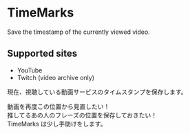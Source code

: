 # TimeMarks

Save the timestamp of the currently viewed video.

## Supported sites
- YouTube 
- Twitch (video archive only)

現在、視聴している動画サービスのタイムスタンプを保存します。

動画を再度この位置から見直したい！  
推してるあの人のフレーズの位置を保存しておきたい！  
TimeMarks は少し手助けをします。